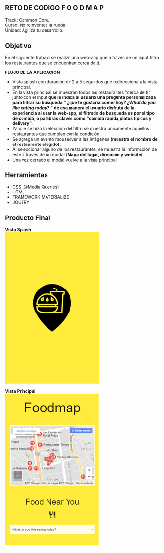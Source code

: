## RETO DE CODIGO F O O D M A P
Track: Common Core.  
Curso: No reinventes la rueda.  
Unidad: Agiliza tu desarrollo.  
## Objetivo
En el siguiente trabajo se realizo una web-app que a través de un input filtra los restaurantes que se encuentran cerca de ti.  

**FLUJO DE LA APLICACIÓN**
- Vista splash con duración de 2 a 5 segundos que redirecciona a la vista principal.
- En la vista principal se muestran todos los restaurantes "cerca de ti" junto con el input  **que le indica al usuario una pregunta personalizada para filtrar su busqueda " ¿que te gustaria comer hoy? *¿What do you like eating today?* " de esa manera el usuario disfruta de la experiencia al usar la web-app, el filtrado de busqueda es por el tipo de comida, o palabras claves como "comida rapida,platos tipicos y delivery".**
- Ya que se hizo la elección del filtro se muestra únicamente aquellos restaurantes que cumplan con la condición.  
- Se agrega un evento mouseover a las imágenes **(muestra el nombre de el restaurante elegido).**   
- Al seleccionar alguno de los restaurantes, se muestra la información de este a través de un modal (**Mapa del lugar, dirección y website**).
- Una vez cerrado el modal vuelve a la vista principal.  

## Herramientas  
- CSS (@Media Queries)
- HTML  
- FRAMEWORK MATERIALIZE  
- JQUERY  

## Producto Final  

**Vista Splash**  
![vista 1](assets/images/primeravista.png)  

**Vista Principal**  
![vista 2](assets/images/segundavista.png)
